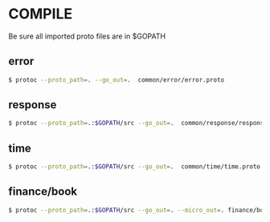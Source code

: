 # COMPILE

Be sure all imported proto files are in $GOPATH

## error

```bash
$ protoc --proto_path=. --go_out=.  common/error/error.proto
```

## response

```bash
$ protoc --proto_path=.:$GOPATH/src --go_out=.  common/response/response.proto
```

## time

```bash
$ protoc --proto_path=.:$GOPATH/src --go_out=.  common/time/time.proto
```

## finance/book

```bash
$ protoc --proto_path=.:$GOPATH/src --go_out=. --micro_out=. finance/book/book.proto
```